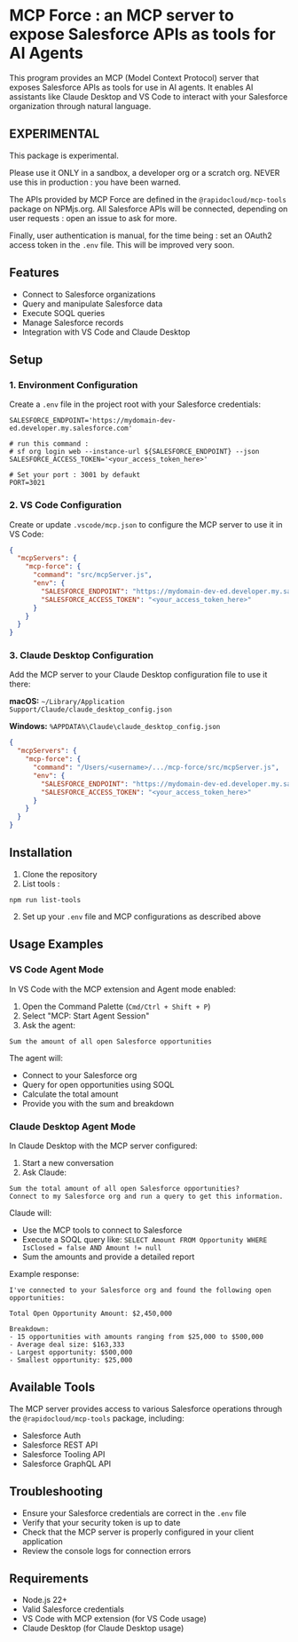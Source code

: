 # MCP Force : an MCP server to expose Salesforce APIs as tools for AI Agents

This program provides an MCP (Model Context Protocol) server that exposes Salesforce APIs as tools for use in AI agents. It enables AI assistants like Claude Desktop and VS Code to interact with your Salesforce organization through natural language.

## EXPERIMENTAL

This package is experimental.

Please use it ONLY in a sandbox, a developer org or a scratch org. NEVER use this in production : you have been warned.

The APIs provided by MCP Force are defined in the `@rapidocloud/mcp-tools` package on NPMjs.org.
All Salesforce APIs will be connected, depending on user requests : open an issue to ask for more.

Finally, user authentication is manual, for the time being : set an OAuth2 access token in the `.env` file. This will be improved very soon.

## Features

- Connect to Salesforce organizations
- Query and manipulate Salesforce data
- Execute SOQL queries
- Manage Salesforce records
- Integration with VS Code and Claude Desktop

## Setup

### 1. Environment Configuration

Create a `.env` file in the project root with your Salesforce credentials:

```env
SALESFORCE_ENDPOINT='https://mydomain-dev-ed.developer.my.salesforce.com'

# run this command :
# sf org login web --instance-url ${SALESFORCE_ENDPOINT} --json
SALESFORCE_ACCESS_TOKEN='<your_access_token_here>'

# Set your port : 3001 by defaukt
PORT=3021
```

### 2. VS Code Configuration

Create or update `.vscode/mcp.json` to configure the MCP server to use it in VS Code:

```json
{
  "mcpServers": {
    "mcp-force": {
      "command": "src/mcpServer.js",
      "env": {
        "SALESFORCE_ENDPOINT": "https://mydomain-dev-ed.developer.my.salesforce.com",
        "SALESFORCE_ACCESS_TOKEN": "<your_access_token_here>"
      }
    }
  }
}
```

### 3. Claude Desktop Configuration

Add the MCP server to your Claude Desktop configuration file to use it there:

**macOS:** `~/Library/Application Support/Claude/claude_desktop_config.json`

**Windows:** `%APPDATA%\Claude\claude_desktop_config.json`

```json
{
  "mcpServers": {
    "mcp-force": {
      "command": "/Users/<username>/.../mcp-force/src/mcpServer.js",
      "env": {
        "SALESFORCE_ENDPOINT": "https://mydomain-dev-ed.developer.my.salesforce.com",
        "SALESFORCE_ACCESS_TOKEN": "<your_access_token_here>"
      }
    }
  }
}
```

## Installation

1. Clone the repository
2. List tools :

```
npm run list-tools
```

2. Set up your `.env` file and MCP configurations as described above

## Usage Examples

### VS Code Agent Mode

In VS Code with the MCP extension and Agent mode enabled:

1. Open the Command Palette (`Cmd/Ctrl + Shift + P`)
2. Select "MCP: Start Agent Session"
3. Ask the agent:

```
Sum the amount of all open Salesforce opportunities
```

The agent will:

- Connect to your Salesforce org
- Query for open opportunities using SOQL
- Calculate the total amount
- Provide you with the sum and breakdown

### Claude Desktop Agent Mode

In Claude Desktop with the MCP server configured:

1. Start a new conversation
2. Ask Claude:

```
Sum the total amount of all open Salesforce opportunities?
Connect to my Salesforce org and run a query to get this information.
```

Claude will:

- Use the MCP tools to connect to Salesforce
- Execute a SOQL query like: `SELECT Amount FROM Opportunity WHERE IsClosed = false AND Amount != null`
- Sum the amounts and provide a detailed report

Example response:

```
I've connected to your Salesforce org and found the following open opportunities:

Total Open Opportunity Amount: $2,450,000

Breakdown:
- 15 opportunities with amounts ranging from $25,000 to $500,000
- Average deal size: $163,333
- Largest opportunity: $500,000
- Smallest opportunity: $25,000
```

## Available Tools

The MCP server provides access to various Salesforce operations through the `@rapidocloud/mcp-tools` package, including:

- Salesforce Auth
- Salesforce REST API
- Salesforce Tooling API
- Salesforce GraphQL API

## Troubleshooting

- Ensure your Salesforce credentials are correct in the `.env` file
- Verify that your security token is up to date
- Check that the MCP server is properly configured in your client application
- Review the console logs for connection errors

## Requirements

- Node.js 22+
- Valid Salesforce credentials
- VS Code with MCP extension (for VS Code usage)
- Claude Desktop (for Claude Desktop usage)

